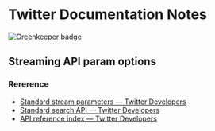 # Twitter Documentation Notes

[![Greenkeeper badge](https://badges.greenkeeper.io/itzsrikanth/pipe.svg)](https://greenkeeper.io/)

## Streaming API param options
### Rererence 
- [Standard stream parameters — Twitter Developers](https://developer.twitter.com/en/docs/tweets/filter-realtime/guides/basic-stream-parameters)
- [Standard search API — Twitter Developers](https://developer.twitter.com/en/docs/tweets/search/api-reference/get-search-tweets)
- [API reference index — Twitter Developers](https://developer.twitter.com/en/docs/api-reference-index)